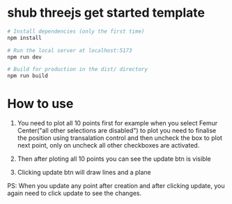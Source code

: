 # shub threejs get started template

``` bash
# Install dependencies (only the first time)
npm install

# Run the local server at localhost:5173
npm run dev

# Build for production in the dist/ directory
npm run build
```

# How to use
1. You need to plot all 10 points first
for example when you select Femur Center("all other selections are disabled") to plot you need to finalise the position using transalation control and then uncheck the box to plot next point, only on uncheck all other checkboxes are activated.

2. Then after ploting all 10 points you can see the update btn is visible

3. Clicking update btn will draw lines and a plane

PS: When you update any point after creation and after clicking update, you again need to click update to see the changes.
